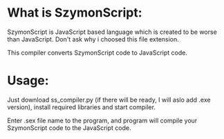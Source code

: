 # What is SzymonScript:

SzymonScript is JavaScript based language which is created to be worse than JavaScript.
Don't ask why i choosed this file extension.

This compiler converts SzymonScript code to JavaScript code.

# Usage:

Just download ss_compiler.py (if there will be ready, I will aslo add .exe version),
install required libraries and start compiler.

Enter .sex file name to the program, and program will compile your SzymonScript code
to the JavaScript code.
